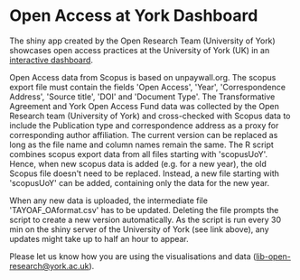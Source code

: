# Open Access at York Dashboard

The shiny app created by the Open Research Team (University of York) showcases open access practices at the University of York (UK) in an [interactive dashboard](https://shiny.york.ac.uk/open_research_at_york/).

Open Access data from Scopus is based on unpaywall.org. The scopus export file must contain the fields 'Open Access', 'Year', 'Correspondence Address', 'Source title', 'DOI' and 'Document Type'. The Transformative Agreement and York Open Access Fund data was collected by the Open Research team (University of York) and cross-checked with Scopus data to include the Publication type and correspondence address as a proxy for corresponding author affiliation. The current version can be replaced as long as the file name and column names remain the same. The R script combines scopus export data from all files starting with 'scopusUoY'. Hence, when new scopus data is added (e.g. for a new year), the old Scopus file doesn't need to be replaced. Instead, a new file starting with 'scopusUoY' can be added, containing only the data for the new year. 

When any new data is uploaded, the intermediate file 'TAYOAF_OAformat.csv' has to be updated. Deleting the file prompts the script to create a new version automatically. As the script is run every 30 min on the shiny server of the University of York (see link above), any updates might take up to half an hour to appear.

Please let us know how you are using the visualisations and data (lib-open-research@york.ac.uk).
